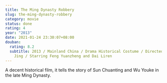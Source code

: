 ```yaml
---
title: The Ming Dynasty Robbery
slug: the-ming-dynasty-robbery
category: movie
status: done
rating: 4
year: "2013"
date: 2021-01-24 23:30:07+08:00
douban:
  rating: 8.2
  subtitle: 2013 / Mainland China / Drama Historical Costume / Directed by Wang
    Jing / Starring Feng Yuanzheng and Dai Liren
---
```


A decent historical film, it tells the story of Sun Chuanting and Wu Youke in the late Ming Dynasty.
